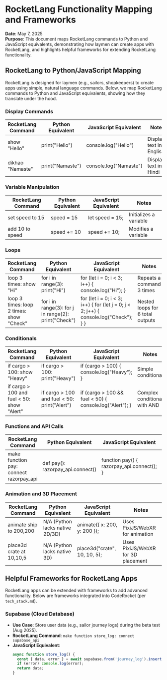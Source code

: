 # RocketLang Functionality Mapping and Frameworks

**Date**: May 7, 2025  
**Purpose**: This document maps RocketLang commands to Python and JavaScript equivalents, demonstrating how laymen can create apps with RocketLang, and highlights helpful frameworks for extending RocketLang functionality.

## RocketLang to Python/JavaScript Mapping

RocketLang is designed for laymen (e.g., sailors, shopkeepers) to create apps using simple, natural language commands. Below, we map RocketLang commands to Python and JavaScript equivalents, showing how they translate under the hood.

### Display Commands
| RocketLang Command         | Python Equivalent                     | JavaScript Equivalent                   | Notes                              |
|----------------------------|---------------------------------------|-----------------------------------------|------------------------------------|
| show "Hello"              | print("Hello")                       | console.log("Hello")                   | Displays text in English          |
| dikhao "Namaste"          | print("Namaste")                     | console.log("Namaste")                 | Displays text in Hindi            |

### Variable Manipulation
| RocketLang Command         | Python Equivalent                     | JavaScript Equivalent                   | Notes                              |
|----------------------------|---------------------------------------|-----------------------------------------|------------------------------------|
| set speed to 15           | speed = 15                           | let speed = 15;                        | Initializes a variable            |
| add 10 to speed           | speed += 10                          | speed += 10;                           | Modifies a variable               |

### Loops
| RocketLang Command         | Python Equivalent                     | JavaScript Equivalent                   | Notes                              |
|----------------------------|---------------------------------------|-----------------------------------------|------------------------------------|
| loop 3 times: show "Hi"   | for i in range(3): print("Hi")       | for (let i = 0; i < 3; i++) { console.log("Hi"); } | Repeats a command 3 times         |
| loop 3 times: loop 2 times: show "Check" | for i in range(3): for j in range(2): print("Check") | for (let i = 0; i < 3; i++) { for (let j = 0; j < 2; j++) { console.log("Check"); } } | Nested loops for 6 total outputs |

### Conditionals
| RocketLang Command         | Python Equivalent                     | JavaScript Equivalent                   | Notes                              |
|----------------------------|---------------------------------------|-----------------------------------------|------------------------------------|
| if cargo > 100: show "Heavy" | if cargo > 100: print("Heavy")       | if (cargo > 100) { console.log("Heavy"); } | Simple conditional                |
| if cargo > 100 and fuel < 50: show "Alert" | if cargo > 100 and fuel < 50: print("Alert") | if (cargo > 100 && fuel < 50) { console.log("Alert"); } | Complex conditional with AND      |

### Functions and API Calls
| RocketLang Command         | Python Equivalent                     | JavaScript Equivalent                   | Notes                              |
|----------------------------|---------------------------------------|-----------------------------------------|------------------------------------|
| make function pay: connect razorpay_api | def pay(): razorpay_api.connect()    | function pay() { razorpay_api.connect(); } | Creates a function to call an API |

### Animation and 3D Placement
| RocketLang Command         | Python Equivalent                     | JavaScript Equivalent                   | Notes                              |
|----------------------------|---------------------------------------|-----------------------------------------|------------------------------------|
| animate ship to 200,200   | N/A (Python lacks native 2D/3D)      | animate({ x: 200, y: 200 });           | Uses PixiJS/WebXR for animation   |
| place3d crate at 10,10,5  | N/A (Python lacks native 3D)         | place3d("crate", 10, 10, 5);           | Uses PixiJS/WebXR for 3D placement |

## Helpful Frameworks for RocketLang Apps

RocketLang apps can be extended with frameworks to add advanced functionality. Below are frameworks integrated into CodeRocket (per `tech_stack.md`).

### Supabase (Cloud Database)
- **Use Case**: Store user data (e.g., sailor journey logs) during the beta test (Aug 2025).
- **RocketLang Command**: `make function store_log: connect supabase_api`
- **JavaScript Equivalent**: 
  ```javascript
  async function store_log() {
    const { data, error } = await supabase.from('journey_log').insert({ day: 1, lat: 22.7394, lon: 69.6872 });
    if (error) console.log(error);
    return data;
  }